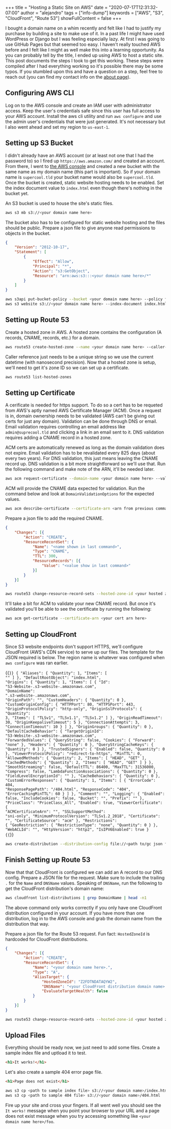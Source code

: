 +++
title = "Hosting a Static Site on AWS"
date = "2020-07-17T12:31:32-07:00"
author = "alejandro"
tags = ["info-dump"]
keywords = ["AWS", "S3", "CloudFront", "Route 53"]
showFullContent = false
+++

I bought a domain name on a whim recently and felt like I had to justify my purchase by building a site to make use of it. In a
past life I might have used WordPress or Django but I was feeling especially lazy. At first I was going to use GitHub Pages but
that seemed too easy. I haven't really touched AWS before and I felt like I might as well make this into a learning opportunity.
As you can probably tell by the title, I ended up using AWS to host a static site. This post documents the steps I took to get
this working. These steps were compiled after I had everything working so it's possible there may be some typos. If you stumbled
upon this and have a question on a step, feel free to reach out (you can find my contact info on the [about
page](/about#contact)).

## Configuring AWS CLI

Log on to the AWS console and create an IAM user with administrator access. Keep the user's credentials safe since this user has
full access to your AWS account. Install the aws cli utility and run `aws configure` and use the admin user's credentials that
were just generated. It's not necessary but I also went ahead and set my region to `us-east-1`.

## Setting up S3 Bucket

I didn't already have an AWS account (or at least not one that I had the password to) so I fired up `https://aws.amazon.com/` and
created an account. From there, I went to [the AWS console](https://s3.console.aws.amazon.com/) and created a new bucket with the
same name as my domain name (this part is important). So if your domain name is `supercool.tld` your bucket name would also be
`supercool.tld`. Once the bucket is created, static website hosting needs to be enabled. Set the index document value to
`index.html` even though there's nothing in the bucket yet.

An S3 bucket is used to house the site's static files.

```bash
aws s3 mb s3://<your domain name here>
```

The bucket also has to be configured for static website hosting and the files should be public. Prepare a json file to give anyone
read permissions to objects in the bucket.

```json
{
    "Version": "2012-10-17",
    "Statement": [
        {
            "Effect": "Allow",
            "Principal": "*",
            "Action": "s3:GetObject",
            "Resource": "arn:aws:s3:::<your domain name here>/*"
        }
    ]
}
```

```bash
aws s3api put-bucket-policy --bucket <your domain name here> --policy file://<path to json file>
aws s3 website s3://<your domain name here> --index-document index.html
```

## Setting up Route 53

Create a hosted zone in AWS. A hosted zone contains the configuration (A records, CNAME, records, etc.) for a domain.

```bash
aws route53 create-hosted-zone --name <your domain name here> --caller-reference $(date -Ins)
```

Caller reference just needs to be a unique string so we use the current datetime (with nanosecond precision). Now that a hosted
zone is setup, we'll need to get it's zone ID so we can set up a certificate.

```bash
aws route53 list-hosted-zones
```

## Setting up Certificate

A cerificate is needed for https support. To do so a cert has to be requeted from AWS's aptly named AWS Certificate Manager (ACM).
Once  a request is in, domain ownership needs to be validated (AWS can't be giving out certs for just any domain). Validation can
be done through DNS or email. Email validation requires controlling an email address like `admin@suprecool.tld` and clicking a
link in an email sent to it. DNS validation requires adding a CNAME record in a hosted zone.

ACM certs are automatically renewed as long as the domain validation does not expire. Email validation has to be revalidated every
825 days (about every two years). For DNS validation, this just means leaving the CNAME record up. DNS validation is a bit more
straightforward so we'll use that. Run the following command and make note of the ARN, it'll be needed later.

```bash
aws acm request-certificate --domain-name <your domain name here> --validation-method DNS
```

ACM will provide the CNAME data expected for validation. Run the command below and look at `DomainValidationOptions` for the
expected values.

```bash
aws acm describe-certificate --certificate-arn <arn from previous command>
```

Prepare a json file to add the required CNAME.

```json
{
    "Changes": [{
        "Action": "CREATE",
        "ResourceRecordSet": {
            "Name": "<name shown in last command>",
            "Type": "CNAME",
            "TTL": 300,
            "ResourceRecords": [{
                "Value": "<value show in last command>"
            }]
        }
    }]
}
```

```bash
aws route53 change-resource-record-sets --hosted-zone-id <your hosted zone ID> --change-batch-file file://<path to/gc json file here>
```

It'll take a bit for ACM to validate your new CNAME record. But once it's validated you'll be able to see the certificate by
running the following:

```bash
aws acm get-certificate --certificate-arn <your cert arn here>
```

## Setting up CloudFront

Since S3 website endpoints don't support HTTPS, we'll configure CloudFront (AWS's CDN service) to serve up our files. The template
for the JSON required is below. The region name is whatever was configured when `aws configure` was ran earlier.

{{<code language="json">}}
{
    "Aliases": {
        "Quantity": 1,
        "Items": [
            "<your domain name here>"
        ]
    },
    "DefaultRootObject": "index.html",
    "Origins": {
        "Quantity": 1,
        "Items": [
            {
                "Id": "S3-Website-<your domain name here>.s3-website-<your region here>.amazonaws.com",
                "DomainName": "<your domain name here>.s3-website-<your region here>.amazonaws.com",
                "OriginPath": "",
                "CustomHeaders": {
                    "Quantity": 0
                },
                "CustomOriginConfig": {
                    "HTTPPort": 80,
                    "HTTPSPort": 443,
                    "OriginProtocolPolicy": "http-only",
                    "OriginSslProtocols": {
                        "Quantity": 3,
                        "Items": [
                            "TLSv1",
                            "TLSv1.1",
                            "TLSv1.2"
                        ]
                    },
                    "OriginReadTimeout": 30,
                    "OriginKeepaliveTimeout": 5
                },
                "ConnectionAttempts": 3,
                "ConnectionTimeout": 10
            }
        ]
    },
    "OriginGroups": {
        "Quantity": 0
    },
    "DefaultCacheBehavior": {
        "TargetOriginId": "S3-Website-<your domain name here>.s3-website-<your region here>.amazonaws.com",
        "ForwardedValues": {
            "QueryString": false,
            "Cookies": {
                "Forward": "none"
            },
            "Headers": {
                "Quantity": 0
            },
            "QueryStringCacheKeys": {
                "Quantity": 0
            }
        },
        "TrustedSigners": {
            "Enabled": false,
            "Quantity": 0
        },
        "ViewerProtocolPolicy": "redirect-to-https",
        "MinTTL": 0,
        "AllowedMethods": {
            "Quantity": 2,
            "Items": [
                "HEAD",
                "GET"
            ],
            "CachedMethods": {
                "Quantity": 2,
                "Items": [
                    "HEAD",
                    "GET"
                ]
            }
        },
        "SmoothStreaming": false,
        "DefaultTTL": 86400,
        "MaxTTL": 31536000,
        "Compress": false,
        "LambdaFunctionAssociations": {
            "Quantity": 0
        },
        "FieldLevelEncryptionId": ""
    },
    "CacheBehaviors": {
        "Quantity": 0
    },
    "CustomErrorResponses": {
        "Quantity": 1,
        "Items": [
            {
                "ErrorCode": 404,
                "ResponsePagePath": "/404.html",
                "ResponseCode": "404",
                "ErrorCachingMinTTL": 60
            }
        ]
    },
    "Comment": "",
    "Logging": {
        "Enabled": false,
        "IncludeCookies": false,
        "Bucket": "",
        "Prefix": ""
    },
    "PriceClass": "PriceClass_All",
    "Enabled": true,
    "ViewerCertificate": {
        "ACMCertificateArn": "<your certificate ARN>",
        "SSLSupportMethod": "sni-only",
        "MinimumProtocolVersion": "TLSv1.2_2018",
        "Certificate": "<your certificate ARN>",
        "CertificateSource": "acm"
    },
    "Restrictions": {
        "GeoRestriction": {
            "RestrictionType": "none",
            "Quantity": 0
        }
    },
    "WebACLId": "",
    "HttpVersion": "http2",
    "IsIPV6Enabled": true
}
{{</code>}}

```bash
aws create-distribution --distribution-config file://<path to/gc json file>
```

## Finish Setting up Route 53

Now that that CloudFront is configured we can add an A record to our DNS config. Prepare a JSON file for the request. Make sure to
include the trailing `.` for the `Name` and `DNSName` values. Speaking of `DNSName`, run the following to get the CloudFront
distribution's domain name:

```bash
aws cloudfront list-distributions | grep DomainName | head -n1
```

The above command only works correctly if you only have one CloudFront distribution configured in your account. If you have more
than one distribution, log in to the AWS console and grab the domain name from the distribution that way.

Prepare a json file for the Route 53 request. Fun fact: `HostedZoneId` is hardcoded for CloudFront distributions.

```json
{
    "Changes": [{
        "Action": "CREATE",
        "ResourceRecordSet": {
            "Name": "<your domain name here>.",
            "Type": "A",
            "AliasTarget": {
                "HostedZoneId": "Z2FDTNDATAQYW2",
                "DNSName": "<your CloudFront distribution domain name>.",
                "EvaluateTargetHealth": false
            }
        }
    }]
}
```

```bash
aws route53 change-resource-record-sets --hosted-zone-id <your hosted zone ID> --change-batch-file file://<path to/gc json file here>
```

## Upload Files

Everything should be ready now, we just need to add some files. Create a sample index file and uptload it to test.

```html
<h1>It works!</h1>
```

Let's also create a sample 404 error page file.

```html
<h1>Page does not exist</h1>
```

```bash
aws s3 cp <path to sample index file> s3://<your domain name>/index.html
aws s3 cp <path to sample 404 file> s3://<your domain name>/404.html
```

Fire up your site and cross your fingers. If all went well you should see the `It works!` message when you point your browser to
your URL and a page does not exist message when you try accessing something like `<your domain name here>/foo`.

